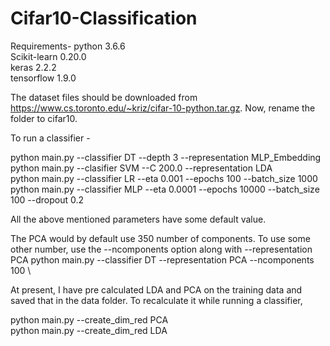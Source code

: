 # Cifar10-Classification
Requirements- 
python 3.6.6 \
Scikit-learn 0.20.0 \
keras 2.2.2 \
tensorflow 1.9.0

The dataset files should be downloaded from https://www.cs.toronto.edu/~kriz/cifar-10-python.tar.gz.
Now, rename the folder to cifar10. 

To run a classifier -

python main.py --classifier DT --depth 3 --representation MLP_Embedding \
python main.py --clasifier SVM --C 200.0 --representation LDA \
python main.py --classifier LR --eta 0.001 --epochs 100 --batch_size 1000 \
python main.py --classifier MLP --eta 0.0001 --epochs 10000 --batch_size 100 --dropout 0.2

All the above mentioned parameters have some default value.

The PCA would by default use 350 number of components. To use some other number, use the --ncomponents option along with --representation PCA
python main.py --classifier DT --representation PCA --ncomponents 100 \

At present, I have pre calculated LDA and PCA on the training data and saved that in the data folder. 
To recalculate it while running a classifier, 

python main.py --create_dim_red PCA\
python main.py --create_dim_red LDA
